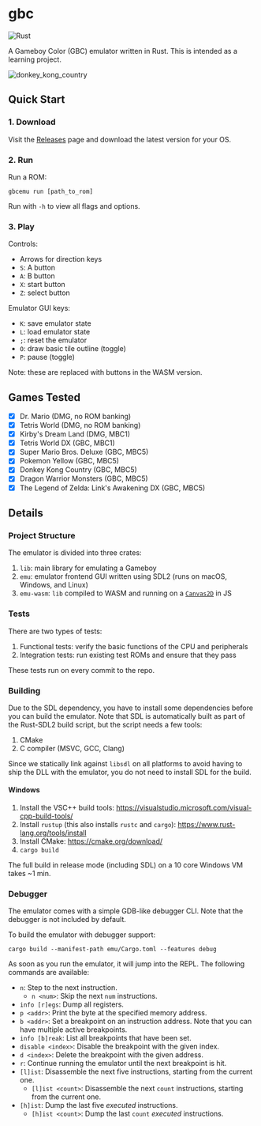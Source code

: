 # gbc

![Rust](https://github.com/aksiksi/gbc/workflows/Rust/badge.svg)

A Gameboy Color (GBC) emulator written in Rust. This is intended as a learning project. 

![donkey_kong_country](https://user-images.githubusercontent.com/916621/106340437-ca4b0600-6267-11eb-818a-961c4f499110.gif)

## Quick Start

### 1. Download

Visit the [Releases](https://github.com/aksiksi/gbc/releases) page and download the latest version for your OS.

### 2. Run

Run a ROM:

```
gbcemu run [path_to_rom]
```

Run with `-h` to view all flags and options.

### 3. Play

Controls:

* Arrows for direction keys
* `S`: A button
* `A`: B button
* `X`: start button
* `Z`: select button

Emulator GUI keys:

* `K`: save emulator state
* `L`: load emulator state
* `;`: reset the emulator
* `O`: draw basic tile outline (toggle)
* `P`: pause (toggle)

Note: these are replaced with buttons in the WASM version.

## Games Tested

- [x] Dr. Mario (DMG, no ROM banking)
- [x] Tetris World (DMG, no ROM banking)
- [x] Kirby's Dream Land (DMG, MBC1)
- [x] Tetris World DX (GBC, MBC1)
- [x] Super Mario Bros. Deluxe (GBC, MBC5)
- [x] Pokemon Yellow (GBC, MBC5)
- [x] Donkey Kong Country (GBC, MBC5)
- [x] Dragon Warrior Monsters (GBC, MBC5)
- [x] The Legend of Zelda: Link's Awakening DX (GBC, MBC5)

## Details

### Project Structure

The emulator is divided into three crates:

1. `lib`: main library for emulating a Gameboy
2. `emu`: emulator frontend GUI written using SDL2 (runs on macOS, Windows, and Linux)
3. `emu-wasm`: `lib` compiled to WASM and running on a [`Canvas2D`](https://developer.mozilla.org/en-US/docs/Web/API/Canvas_API) in JS

### Tests

There are two types of tests:

1. Functional tests: verify the basic functions of the CPU and peripherals
2. Integration tests: run existing test ROMs and ensure that they pass

These tests run on every commit to the repo.

### Building

Due to the SDL dependency, you have to install some dependencies before you can build the emulator. Note that SDL is automatically built as part of the Rust-SDL2 build script, but the script needs a few tools:

1. CMake
2. C compiler (MSVC, GCC, Clang)

Since we statically link against `libsdl` on all platforms to avoid having to ship the DLL with the emulator, you do not need to install SDL for the build.

#### Windows

1. Install the VSC++ build tools: https://visualstudio.microsoft.com/visual-cpp-build-tools/
2. Install `rustup` (this also installs `rustc` and `cargo`): https://www.rust-lang.org/tools/install
3. Install CMake: https://cmake.org/download/
4. `cargo build`

The full build in release mode (including SDL) on a 10 core Windows VM takes ~1 min.

### Debugger

The emulator comes with a simple GDB-like debugger CLI. Note that the debugger is not included by default.

To build the emulator with debugger support:

```
cargo build --manifest-path emu/Cargo.toml --features debug
```

As soon as you run the emulator, it will jump into the REPL. The following commands are available:

* `n`: Step to the next instruction.
    * `n <num>`: Skip the next `num` instructions.
* `info [r]egs`: Dump all registers.
* `p <addr>`: Print the byte at the specified memory address.
* `b <addr>`: Set a breakpoint on an instruction address. Note that you can have multiple active breakpoints.
* `info [b]reak`: List all breakpoints that have been set.
* `disable <index>`: Disable the breakpoint with the given index.
* `d <index>`: Delete the breakpoint with the given address.
* `r`: Continue running the emulator until the next breakpoint is hit.
* `[l]ist`: Disassemble the next five instructions, starting from the current one.
    * `[l]ist <count>`: Disassemble the next `count` instructions, starting from the current one.
* `[h]ist`: Dump the last five *executed* instructions.
    * `[h]ist <count>`: Dump the last `count` *executed* instructions.
